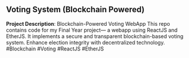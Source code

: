 ## Voting System (Blockchain Powered)
**Project Description**: Blockchain-Powered Voting WebApp This repo contains code for my Final Year project— a webapp using ReactJS and EtherJS. It implements a secure and transparent blockchain-based voting system. Enhance election integrity with decentralized technology. #Blockchain #Voting #ReactJS #EtherJS